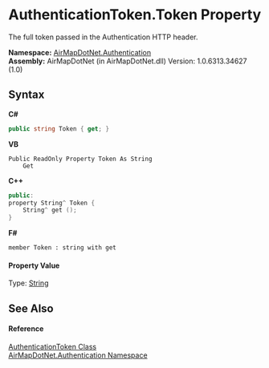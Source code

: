 # AuthenticationToken.Token Property 
 

The full token passed in the Authentication HTTP header.

**Namespace:**&nbsp;<a href="N_AirMapDotNet_Authentication">AirMapDotNet.Authentication</a><br />**Assembly:**&nbsp;AirMapDotNet (in AirMapDotNet.dll) Version: 1.0.6313.34627 (1.0)

## Syntax

**C#**<br />
``` C#
public string Token { get; }
```

**VB**<br />
``` VB
Public ReadOnly Property Token As String
	Get
```

**C++**<br />
``` C++
public:
property String^ Token {
	String^ get ();
}
```

**F#**<br />
``` F#
member Token : string with get

```


#### Property Value
Type: <a href="http://msdn2.microsoft.com/en-us/library/s1wwdcbf" target="_blank">String</a>

## See Also


#### Reference
<a href="T_AirMapDotNet_Authentication_AuthenticationToken">AuthenticationToken Class</a><br /><a href="N_AirMapDotNet_Authentication">AirMapDotNet.Authentication Namespace</a><br />